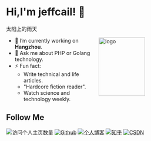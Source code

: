 <!--
**jeffcail/jeffcail** is a ✨ _special_ ✨ repository because its `README.md` (this file) appears on your GitHub profile.

Here are some ideas to get you started:
- 🔭 I’m currently working on ...
- 👯 I’m looking to collaborate on ...
- 🤔 I’m looking for help with ...
- 💬 Ask me about ...
- 📫 How to reach me: ...
- 😄 Pronouns: ...
- ⚡ Fun fact: ...
-->



# Hi,I'm jeffcail! 👋
太阳上的雨天

<img src="https://github-readme-stats.vercel.app/api?username=jeffcail&show_icons=true&theme=vue" alt="logo" height="160" align="right" width="50%" />

- 🔭 I’m currently working on **Hangzhou**.
- 💬 Ask me about PHP or Golang technology.
- ⚡ Fun fact: 
  - Write technical and life articles.
  - "Hardcore fiction reader".
  - Watch science and technology weekly.

## Follow Me
![访问个人主页数量](https://komarev.com/ghpvc/?username=jeffcail&color=green)
[![Github](https://img.shields.io/github/followers/duktig666?label=Github&style=social)](https://github.com/jeffcail)
[![个人博客](https://img.shields.io/badge/-太阳上的雨天个人博客（blog.caixiaoxin.cn）-c14438?style=flat-square&logo=B&logoColor=white)](http://blog.caixiaoxin.cn/)
[![知乎](https://img.shields.io/badge/-知乎-c14438?style=flat-square&logo=B&logoColor=blue)](https://www.zhihu.com/people/cai-cai-55-44-82)
[![CSDN](https://img.shields.io/badge/-CSDN-c14438?style=flat-square&logo=C&logoColor=white)](https://blog.csdn.net/weixin_43713498?spm=1000.2115.3001.5343)
